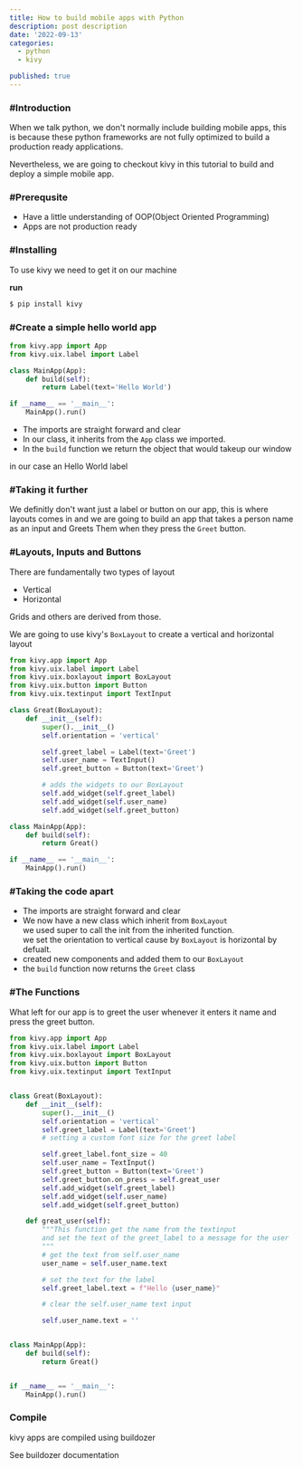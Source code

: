 ```yaml
---
title: How to build mobile apps with Python
description: post description
date: '2022-09-13'
categories:
  - python
  - kivy

published: true
---
```


### #Introduction

When we talk python, we don't normally include building mobile apps, this is because these python frameworks are not fully optimized to build a production ready applications.

Nevertheless, we are going to checkout kivy in this tutorial to build and deploy a simple mobile app.

### #Prerequsite

- Have a little understanding of OOP(Object Oriented Programming)
- Apps are not production ready

### #Installing

To use kivy we need to get it on our machine

**run**

```bash
$ pip install kivy
```

### #Create a simple hello world app

```python
from kivy.app import App
from kivy.uix.label import Label

class MainApp(App):
    def build(self):
        return Label(text='Hello World')

if __name__ == '__main__':
    MainApp().run()
```

- The imports are straight forward and clear
- In our class, it inherits from the `App` class we imported.
- In the `build` function we return the object that would takeup our window

in our case an Hello World label

### #Taking it further

We definitly don't want just a label or button on our app, this is where layouts comes in and we are going to build an app that takes a person name as an input and Greets Them when they press the `Greet` button.

### #Layouts, Inputs and Buttons

There are fundamentally two types of layout

- Vertical
- Horizontal

Grids and others are derived from those.

We are going to use kivy's `BoxLayout` to create a vertical and horizontal layout

```python
from kivy.app import App
from kivy.uix.label import Label
from kivy.uix.boxlayout import BoxLayout
from kivy.uix.button import Button
from kivy.uix.textinput import TextInput

class Great(BoxLayout):
    def __init__(self):
        super().__init__()
        self.orientation = 'vertical'

        self.greet_label = Label(text='Greet')
        self.user_name = TextInput()
        self.greet_button = Button(text='Greet')

        # adds the widgets to our BoxLayout
        self.add_widget(self.greet_label)
        self.add_widget(self.user_name)
        self.add_widget(self.greet_button)

class MainApp(App):
    def build(self):
        return Great()

if __name__ == '__main__':
    MainApp().run()
```

### #Taking the code apart

- The imports are straight forward and clear
- We now have a new class which inherit from `BoxLayout`  
  we used super to call the init from the inherited function.  
  we set the orientation to vertical cause by `BoxLayout` is horizontal by defualt.
- created new components and added them to our `BoxLayout`
- the `build` function now returns the `Greet` class

### #The Functions

What left for our app is to greet the user whenever it enters it name and press the greet button.

```python
from kivy.app import App
from kivy.uix.label import Label
from kivy.uix.boxlayout import BoxLayout
from kivy.uix.button import Button
from kivy.uix.textinput import TextInput


class Great(BoxLayout):
    def __init__(self):
        super().__init__()
        self.orientation = 'vertical'
        self.greet_label = Label(text='Greet')
        # setting a custom font size for the greet label

        self.greet_label.font_size = 40
        self.user_name = TextInput()
        self.greet_button = Button(text='Greet')
        self.greet_button.on_press = self.great_user
        self.add_widget(self.greet_label)
        self.add_widget(self.user_name)
        self.add_widget(self.greet_button)

    def great_user(self):
        """This function get the name from the textinput
        and set the text of the greet_label to a message for the user
        """
        # get the text from self.user_name
        user_name = self.user_name.text

        # set the text for the label
        self.greet_label.text = f"Hello {user_name}"

        # clear the self.user_name text input

        self.user_name.text = ''


class MainApp(App):
    def build(self):
        return Great()


if __name__ == '__main__':
    MainApp().run()
```

### Compile

kivy apps are compiled using buildozer

See buildozer documentation

